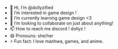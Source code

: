 - 👋 Hi, I’m @dollyzified
- 👀 I’m interested in game design !
- 🌱 I’m currently learning game design <3
- 💞️ I’m looking to collaborate on just about anything!
- 📫 How to reach me discord ! dollyz !
- 😄 Pronouns: she/her
- ⚡ Fun fact: I love manhwa, games, and anime.

<!---
dollyzified/dollyzified is a ✨ special ✨ repository because its `README.md` (this file) appears on your GitHub profile.
You can click the Preview link to take a look at your changes.
--->
